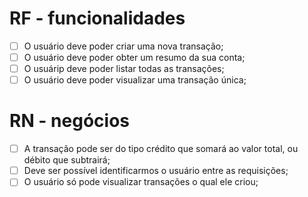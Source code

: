 # RF - funcionalidades
- [ ] O usuário deve poder criar uma nova transação;
- [ ] O usuário deve poder obter um resumo da sua conta;
- [ ] O usuárip deve poder listar todas as transações;
- [ ] O usuário deve poder visualizar uma transação única;

# RN - negócios 

- [ ] A transação pode ser do tipo crédito que somará ao valor total, ou débito que subtrairá;
- [ ] Deve ser possível identificarmos o usuário entre as requisições;
- [ ] O usuário só pode visualizar transações o qual ele criou;